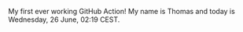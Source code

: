 My first ever working GitHub Action!
My name is Thomas and today is Wednesday, 26 June, 02:19 CEST. 
